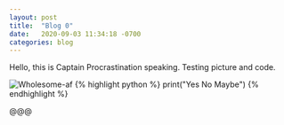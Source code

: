 ```yaml
---
layout: post 
title:  "Blog 0"
date:   2020-09-03 11:34:18 -0700
categories: blog
---
```


Hello, this is Captain Procrastination speaking. Testing picture and code.

![Wholesome-af](/assets/meme.jpg)
{% highlight python %}
print("Yes No Maybe")
{% endhighlight %}

@@@